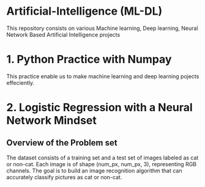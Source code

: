 # Artificial-Intelligence (ML-DL)
This repository consists on various Machine learning, Deep learning, Neural Network Based Artificial Intelligence projects 

# 1. Python Practice with Numpay
This practice enable us to make machine learning and deep learning pojects effeciently.

# 2. Logistic Regression with a Neural Network Mindset
## Overview of the Problem set 
The dataset consists of a training set and a test set of images labeled as cat or non-cat. Each image is of shape (num_px, num_px, 3), representing RGB channels. The goal is to build an image recognition algorithm that can accurately classify pictures as cat or non-cat.

